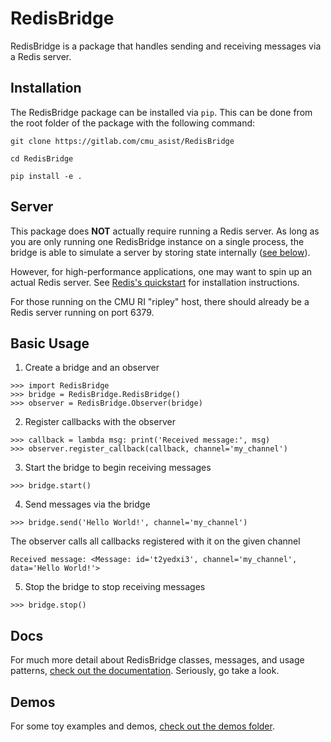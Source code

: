
# RedisBridge

RedisBridge is a package that handles sending and receiving messages via a Redis server.

## Installation

The RedisBridge package can be installed via `pip`.  This can be done from the root folder of the package with the following command:

```git clone https://gitlab.com/cmu_asist/RedisBridge```

```cd RedisBridge```

```pip install -e .```

## Server

This package does **NOT** actually require running a Redis server. As long as you are only running one RedisBridge instance on a single process, the bridge is able to simulate a server by storing state internally ([see below](#basic-usage)).

However, for high-performance applications, one may want to spin up an actual Redis server. See [Redis's quickstart](https://redis.io/topics/quickstart) for installation instructions.

For those running on the CMU RI "ripley" host, there should already be a Redis server running on port 6379.

## Basic Usage

1) Create a bridge and an observer
```
>>> import RedisBridge
>>> bridge = RedisBridge.RedisBridge()
>>> observer = RedisBridge.Observer(bridge)
```

2) Register callbacks with the observer
```
>>> callback = lambda msg: print('Received message:', msg)
>>> observer.register_callback(callback, channel='my_channel')
```

3) Start the bridge to begin receiving messages
```
>>> bridge.start()
```

4. Send messages via the bridge
```
>>> bridge.send('Hello World!', channel='my_channel')
```

The observer calls all callbacks registered with it on the given channel
```
Received message: <Message: id='t2yedxi3', channel='my_channel', data='Hello World!'>
```

5. Stop the bridge to stop receiving messages

```
>>> bridge.stop()
```

## Docs

For much more detail about RedisBridge classes, messages, and usage patterns, [check out the documentation](./docs/). Seriously, go take a look.

## Demos

For some toy examples and demos, [check out the demos folder](./demos/).

